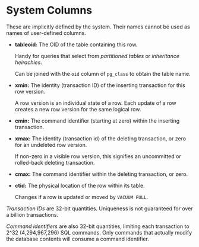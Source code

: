 # System Columns

These are implicitly defined by the system. Their names cannot be used as names of user-defined columns.

- **tableoid:** The OID of the table containing this row.

    Handy for queries that select from *partitioned tables* or *inheritance heirachies*.

    Can be joined with the `oid` column of `pg_class` to obtain the table name.

- **xmin:** The identity (transaction ID) of the inserting transaction for this row version.

    A row version is an individual state of a row. Each update of a row creates a new row version for the same logical row.

- **cmin:** The command identifier (starting at zero) within the inserting transaction.
- **xmax:** The identity (transaction id) of the deleting transaction, or zero for an undeleted row version.

    If non-zero in a visible row version, this signifies an uncommitted or rolled-back deleting transaction.

- **cmax:** The command identifier within the deleting transaction, or zero.
- **ctid:** The physical location of the row within its table.

    Changes if a row is updated or moved by `VACUUM FULL`.

*Transaction IDs* are 32-bit quantities. Uniqueness is not guaranteed for over a billion transactions.

*Command identifiers* are also 32-bit quantities, limiting each transaction to 2^32 (4,294,967,296) SQL commands. Only commands that actually modify the database contents will consume a command identifier.
